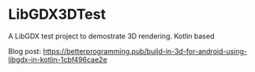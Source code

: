 # LibGDX3DTest
A LibGDX test project to demostrate 3D rendering. Kotlin based

Blog post: https://betterprogramming.pub/build-in-3d-for-android-using-libgdx-in-kotlin-1cbf496cae2e
